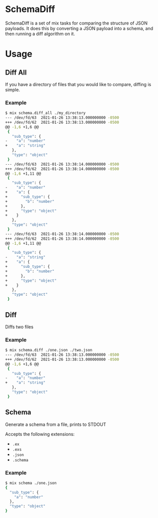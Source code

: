 # SchemaDiff

SchemaDiff is a set of mix tasks for comparing the structure of JSON payloads. It does this by converting a JSON payload into a schema, and then running a diff algorithm on it.

# Usage

## Diff All
If you have a directory of files that you would like to compare, diffing is simple.

### Example
``` bash
$ mix schema.diff_all ./my_directory
--- /dev/fd/63	2021-01-26 13:38:13.000000000 -0500
+++ /dev/fd/62	2021-01-26 13:38:13.000000000 -0500
@@ -1,6 +1,6 @@
 {
   "sub_type": {
-    "a": "number"
+    "a": "string"
   },
   "type": "object"
 }
--- /dev/fd/63	2021-01-26 13:38:14.000000000 -0500
+++ /dev/fd/62	2021-01-26 13:38:14.000000000 -0500
@@ -1,6 +1,11 @@
 {
   "sub_type": {
-    "a": "number"
+    "a": {
+      "sub_type": {
+        "b": "number"
+      },
+      "type": "object"
+    }
   },
   "type": "object"
 }
--- /dev/fd/63	2021-01-26 13:38:14.000000000 -0500
+++ /dev/fd/62	2021-01-26 13:38:14.000000000 -0500
@@ -1,6 +1,11 @@
 {
   "sub_type": {
-    "a": "string"
+    "a": {
+      "sub_type": {
+        "b": "number"
+      },
+      "type": "object"
+    }
   },
   "type": "object"
 }
```

## Diff
Diffs two files

### Example
``` bash
$ mix schema.diff ./one.json ./two.json
--- /dev/fd/63	2021-01-26 13:38:13.000000000 -0500
+++ /dev/fd/62	2021-01-26 13:38:13.000000000 -0500
@@ -1,6 +1,6 @@
 {
   "sub_type": {
-    "a": "number"
+    "a": "string"
   },
   "type": "object"
 }
```

## Schema
Generate a schema from a file, prints to STDOUT

Accepts the following extensions:
* `.ex`
* `.exs`
* `.json`
* `.schema`

### Example
``` bash
$ mix schema ./one.json
{
  "sub_type": {
    "a": "number"
  },
  "type": "object"
}

```
